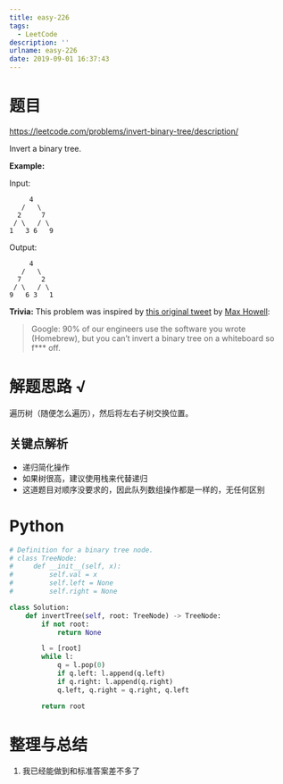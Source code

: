```yaml
---
title: easy-226
tags:
  - LeetCode
description: ''
urlname: easy-226
date: 2019-09-01 16:37:43
---
```


# 题目

https://leetcode.com/problems/invert-binary-tree/description/

Invert a binary tree.

**Example:**

Input:

```
     4
   /   \
  2     7
 / \   / \
1   3 6   9
```

Output:

```
     4
   /   \
  7     2
 / \   / \
9   6 3   1
```

**Trivia:**
This problem was inspired by [this original tweet](https://twitter.com/mxcl/status/608682016205344768) by [Max Howell](https://twitter.com/mxcl):

> Google: 90% of our engineers use the software you wrote (Homebrew), but you can’t invert a binary tree on a whiteboard so f*** off.

# 解题思路 √

遍历树（随便怎么遍历），然后将左右子树交换位置。

## 关键点解析

- 递归简化操作
- 如果树很高，建议使用栈来代替递归
- 这道题目对顺序没要求的，因此队列数组操作都是一样的，无任何区别

# Python

```python
# Definition for a binary tree node.
# class TreeNode:
#     def __init__(self, x):
#         self.val = x
#         self.left = None
#         self.right = None

class Solution:
    def invertTree(self, root: TreeNode) -> TreeNode:
        if not root:
            return None

        l = [root]
        while l:
            q = l.pop(0)
            if q.left: l.append(q.left)
            if q.right: l.append(q.right)
            q.left, q.right = q.right, q.left

        return root

```



# 整理与总结

1. 我已经能做到和标准答案差不多了

